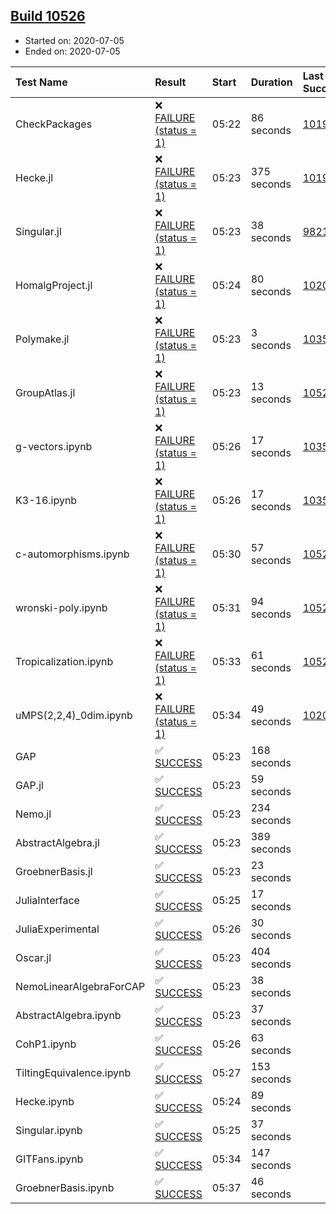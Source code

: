 ## [Build 10526](https://oscarci.mathematik.uni-kl.de/job/oscar/10526/)

* Started on: 2020-07-05
* Ended on: 2020-07-05

| Test Name    | Result | Start | Duration | Last Success | First Failure |
|:-------------|:-------|:------|:---------|:-------------|:--------------|
| CheckPackages | ❌ [FAILURE (status = 1)](https://oscarci.mathematik.uni-kl.de/job/oscar/10526/artifact/logs/build-10526/CheckPackages.log) | 05:22 | 86 seconds | [10197](https://oscarci.mathematik.uni-kl.de/job/oscar/10197/) | [10198](https://oscarci.mathematik.uni-kl.de/job/oscar/10198/) |
| Hecke.jl | ❌ [FAILURE (status = 1)](https://oscarci.mathematik.uni-kl.de/job/oscar/10526/artifact/logs/build-10526/Hecke.jl.log) | 05:23 | 375 seconds | [10197](https://oscarci.mathematik.uni-kl.de/job/oscar/10197/) | [10198](https://oscarci.mathematik.uni-kl.de/job/oscar/10198/) |
| Singular.jl | ❌ [FAILURE (status = 1)](https://oscarci.mathematik.uni-kl.de/job/oscar/10526/artifact/logs/build-10526/Singular.jl.log) | 05:23 | 38 seconds | [9821](https://oscarci.mathematik.uni-kl.de/job/oscar/9821/) | [9822](https://oscarci.mathematik.uni-kl.de/job/oscar/9822/) |
| HomalgProject.jl | ❌ [FAILURE (status = 1)](https://oscarci.mathematik.uni-kl.de/job/oscar/10526/artifact/logs/build-10526/HomalgProject.jl.log) | 05:24 | 80 seconds | [10209](https://oscarci.mathematik.uni-kl.de/job/oscar/10209/) | [10210](https://oscarci.mathematik.uni-kl.de/job/oscar/10210/) |
| Polymake.jl | ❌ [FAILURE (status = 1)](https://oscarci.mathematik.uni-kl.de/job/oscar/10526/artifact/logs/build-10526/Polymake.jl.log) | 05:23 | 3 seconds | [10356](https://oscarci.mathematik.uni-kl.de/job/oscar/10356/) | [10357](https://oscarci.mathematik.uni-kl.de/job/oscar/10357/) |
| GroupAtlas.jl | ❌ [FAILURE (status = 1)](https://oscarci.mathematik.uni-kl.de/job/oscar/10526/artifact/logs/build-10526/GroupAtlas.jl.log) | 05:23 | 13 seconds | [10524](https://oscarci.mathematik.uni-kl.de/job/oscar/10524/) | [10525](https://oscarci.mathematik.uni-kl.de/job/oscar/10525/) |
| g-vectors.ipynb | ❌ [FAILURE (status = 1)](https://oscarci.mathematik.uni-kl.de/job/oscar/10526/artifact/logs/build-10526/g-vectors.ipynb.log) | 05:26 | 17 seconds | [10356](https://oscarci.mathematik.uni-kl.de/job/oscar/10356/) | [10357](https://oscarci.mathematik.uni-kl.de/job/oscar/10357/) |
| K3-16.ipynb | ❌ [FAILURE (status = 1)](https://oscarci.mathematik.uni-kl.de/job/oscar/10526/artifact/logs/build-10526/K3-16.ipynb.log) | 05:26 | 17 seconds | [10356](https://oscarci.mathematik.uni-kl.de/job/oscar/10356/) | [10357](https://oscarci.mathematik.uni-kl.de/job/oscar/10357/) |
| c-automorphisms.ipynb | ❌ [FAILURE (status = 1)](https://oscarci.mathematik.uni-kl.de/job/oscar/10526/artifact/logs/build-10526/c-automorphisms.ipynb.log) | 05:30 | 57 seconds | [10525](https://oscarci.mathematik.uni-kl.de/job/oscar/10525/) | [10526](https://oscarci.mathematik.uni-kl.de/job/oscar/10526/) |
| wronski-poly.ipynb | ❌ [FAILURE (status = 1)](https://oscarci.mathematik.uni-kl.de/job/oscar/10526/artifact/logs/build-10526/wronski-poly.ipynb.log) | 05:31 | 94 seconds | [10522](https://oscarci.mathematik.uni-kl.de/job/oscar/10522/) | [10523](https://oscarci.mathematik.uni-kl.de/job/oscar/10523/) |
| Tropicalization.ipynb | ❌ [FAILURE (status = 1)](https://oscarci.mathematik.uni-kl.de/job/oscar/10526/artifact/logs/build-10526/Tropicalization.ipynb.log) | 05:33 | 61 seconds | [10525](https://oscarci.mathematik.uni-kl.de/job/oscar/10525/) | [10526](https://oscarci.mathematik.uni-kl.de/job/oscar/10526/) |
| uMPS(2,2,4)_0dim.ipynb | ❌ [FAILURE (status = 1)](https://oscarci.mathematik.uni-kl.de/job/oscar/10526/artifact/logs/build-10526/uMPS-2-2-4-_0dim.ipynb.log) | 05:34 | 49 seconds | [10209](https://oscarci.mathematik.uni-kl.de/job/oscar/10209/) | [10210](https://oscarci.mathematik.uni-kl.de/job/oscar/10210/) |
| GAP | ✅ [SUCCESS](https://oscarci.mathematik.uni-kl.de/job/oscar/10526/artifact/logs/build-10526/GAP.log) | 05:23 | 168 seconds |  |  |
| GAP.jl | ✅ [SUCCESS](https://oscarci.mathematik.uni-kl.de/job/oscar/10526/artifact/logs/build-10526/GAP.jl.log) | 05:23 | 59 seconds |  |  |
| Nemo.jl | ✅ [SUCCESS](https://oscarci.mathematik.uni-kl.de/job/oscar/10526/artifact/logs/build-10526/Nemo.jl.log) | 05:23 | 234 seconds |  |  |
| AbstractAlgebra.jl | ✅ [SUCCESS](https://oscarci.mathematik.uni-kl.de/job/oscar/10526/artifact/logs/build-10526/AbstractAlgebra.jl.log) | 05:23 | 389 seconds |  |  |
| GroebnerBasis.jl | ✅ [SUCCESS](https://oscarci.mathematik.uni-kl.de/job/oscar/10526/artifact/logs/build-10526/GroebnerBasis.jl.log) | 05:23 | 23 seconds |  |  |
| JuliaInterface | ✅ [SUCCESS](https://oscarci.mathematik.uni-kl.de/job/oscar/10526/artifact/logs/build-10526/JuliaInterface.log) | 05:25 | 17 seconds |  |  |
| JuliaExperimental | ✅ [SUCCESS](https://oscarci.mathematik.uni-kl.de/job/oscar/10526/artifact/logs/build-10526/JuliaExperimental.log) | 05:26 | 30 seconds |  |  |
| Oscar.jl | ✅ [SUCCESS](https://oscarci.mathematik.uni-kl.de/job/oscar/10526/artifact/logs/build-10526/Oscar.jl.log) | 05:23 | 404 seconds |  |  |
| NemoLinearAlgebraForCAP | ✅ [SUCCESS](https://oscarci.mathematik.uni-kl.de/job/oscar/10526/artifact/logs/build-10526/NemoLinearAlgebraForCAP.log) | 05:23 | 38 seconds |  |  |
| AbstractAlgebra.ipynb | ✅ [SUCCESS](https://oscarci.mathematik.uni-kl.de/job/oscar/10526/artifact/logs/build-10526/AbstractAlgebra.ipynb.log) | 05:23 | 37 seconds |  |  |
| CohP1.ipynb | ✅ [SUCCESS](https://oscarci.mathematik.uni-kl.de/job/oscar/10526/artifact/logs/build-10526/CohP1.ipynb.log) | 05:26 | 63 seconds |  |  |
| TiltingEquivalence.ipynb | ✅ [SUCCESS](https://oscarci.mathematik.uni-kl.de/job/oscar/10526/artifact/logs/build-10526/TiltingEquivalence.ipynb.log) | 05:27 | 153 seconds |  |  |
| Hecke.ipynb | ✅ [SUCCESS](https://oscarci.mathematik.uni-kl.de/job/oscar/10526/artifact/logs/build-10526/Hecke.ipynb.log) | 05:24 | 89 seconds |  |  |
| Singular.ipynb | ✅ [SUCCESS](https://oscarci.mathematik.uni-kl.de/job/oscar/10526/artifact/logs/build-10526/Singular.ipynb.log) | 05:25 | 37 seconds |  |  |
| GITFans.ipynb | ✅ [SUCCESS](https://oscarci.mathematik.uni-kl.de/job/oscar/10526/artifact/logs/build-10526/GITFans.ipynb.log) | 05:34 | 147 seconds |  |  |
| GroebnerBasis.ipynb | ✅ [SUCCESS](https://oscarci.mathematik.uni-kl.de/job/oscar/10526/artifact/logs/build-10526/GroebnerBasis.ipynb.log) | 05:37 | 46 seconds |  |  |

